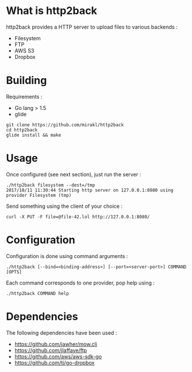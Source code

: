 # What is http2back

http2back provides a HTTP server to upload files to various backends :

* Filesystem
* FTP
* AWS S3
* Dropbox

# Building

Requirements :

- Go lang > 1.5
- glide

```
git clone https://github.com/mirakl/http2back
cd http2back
glide install && make
```

# Usage

Once configured (see next section), just run the server :

```
./http2back filesystem --dest=/tmp
2017/10/11 11:30:44 Starting http server on 127.0.0.1:8080 using provider Filesystem (tmp)
```

Send something using the client of your choice :

```
curl -X PUT -F file=@file-42.lol http://127.0.0.1:8080/
```


# Configuration

Configuration is done using command arguments :

```
./http2back [--bind=<binding-address>] [--port=<server-port>] COMMAND [OPTS]
```

Each command corresponds to one provider, pop help using :

```
./http2back COMMAND help
```

# Dependencies

The following dependencies have been used :

* https://github.com/jawher/mow.cli
* https://github.com/jlaffaye/ftp
* https://github.com/aws/aws-sdk-go
* https://github.com/tj/go-dropbox

